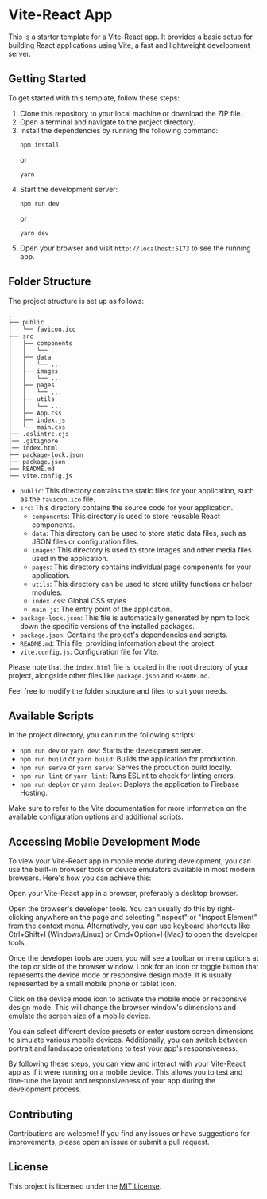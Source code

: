 # Vite-React App

This is a starter template for a Vite-React app. It provides a basic setup for building React applications using Vite, a fast and lightweight development server.

## Getting Started

To get started with this template, follow these steps:

1. Clone this repository to your local machine or download the ZIP file.
2. Open a terminal and navigate to the project directory.
3. Install the dependencies by running the following command:
   ```shell
   npm install
   ```
   or
   ```shell
   yarn
   ```
4. Start the development server:
   ```shell
   npm run dev
   ```
   or
   ```shell
   yarn dev
   ```
5. Open your browser and visit `http://localhost:5173` to see the running app.

## Folder Structure

The project structure is set up as follows:

```
.
├── public
│   └── favicon.ico
├── src
│   ├── components
│   │   └── ...
│   ├── data
│   │   └── ...
│   ├── images
│   │   └── ...
│   ├── pages
│   │   └── ...
│   ├── utils
│   │   └── ...
│   ├── App.css
│   ├── index.js
│   └── main.css
├── .eslintrc.cjs
|── .gitignore
|── index.html
├── package-lock.json
├── package.json
├── README.md
└── vite.config.js
```

- `public`: This directory contains the static files for your application, such as the `favicon.ico` file.
- `src`: This directory contains the source code for your application.
  - `components`: This directory is used to store reusable React components.
  - `data`: This directory can be used to store static data files, such as JSON files or configuration files.
  - `images`: This directory is used to store images and other media files used in the application.
  - `pages`: This directory contains individual page components for your application.
  - `utils`: This directory can be used to store utility functions or helper modules.
  - `index.css`: Global CSS styles
  - `main.js`: The entry point of the application.
- `package-lock.json`: This file is automatically generated by npm to lock down the specific versions of the installed packages.
- `package.json`: Contains the project's dependencies and scripts.
- `README.md`: This file, providing information about the project.
- `vite.config.js`: Configuration file for Vite.

Please note that the `index.html` file is located in the root directory of your project, alongside other files like `package.json` and `README.md`.

Feel free to modify the folder structure and files to suit your needs.

## Available Scripts

In the project directory, you can run the following scripts:

- `npm run dev` or `yarn dev`: Starts the development server.
- `npm run build` or `yarn build`: Builds the application for production.
- `npm run serve` or `yarn serve`: Serves the production build locally.
- `npm run lint` or `yarn lint`: Runs ESLint to check for linting errors.
- `npm run deploy` or `yarn deploy`: Deploys the application to Firebase Hosting.

Make sure to refer to the Vite documentation for more information on the available configuration options and additional scripts.

## Accessing Mobile Development Mode

To view your Vite-React app in mobile mode during development, you can use the built-in browser tools or device emulators available in most modern browsers. Here's how you can achieve this:

Open your Vite-React app in a browser, preferably a desktop browser.

Open the browser's developer tools. You can usually do this by right-clicking anywhere on the page and selecting "Inspect" or "Inspect Element" from the context menu. Alternatively, you can use keyboard shortcuts like Ctrl+Shift+I (Windows/Linux) or Cmd+Option+I (Mac) to open the developer tools.

Once the developer tools are open, you will see a toolbar or menu options at the top or side of the browser window. Look for an icon or toggle button that represents the device mode or responsive design mode. It is usually represented by a small mobile phone or tablet icon.

Click on the device mode icon to activate the mobile mode or responsive design mode. This will change the browser window's dimensions and emulate the screen size of a mobile device.

You can select different device presets or enter custom screen dimensions to simulate various mobile devices. Additionally, you can switch between portrait and landscape orientations to test your app's responsiveness.

By following these steps, you can view and interact with your Vite-React app as if it were running on a mobile device. This allows you to test and fine-tune the layout and responsiveness of your app during the development process.

## Contributing

Contributions are welcome! If you find any issues or have suggestions for improvements, please open an issue or submit a pull request.

## License

This project is licensed under the [MIT License](LICENSE).